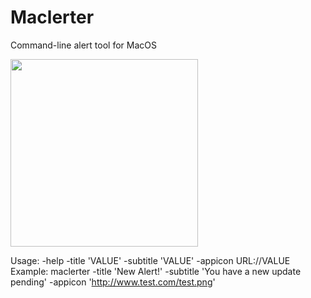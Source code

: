# Maclerter
Command-line alert tool for MacOS

<img src="https://github.com/djquazzi/Maclerter/blob/master/example.png" width="300">


Usage:
 -help
 -title 'VALUE'
 -subtitle 'VALUE'
 -appicon URL://VALUE
 Example: maclerter -title 'New Alert!' -subtitle 'You have a new update pending' -appicon 'http://www.test.com/test.png'

